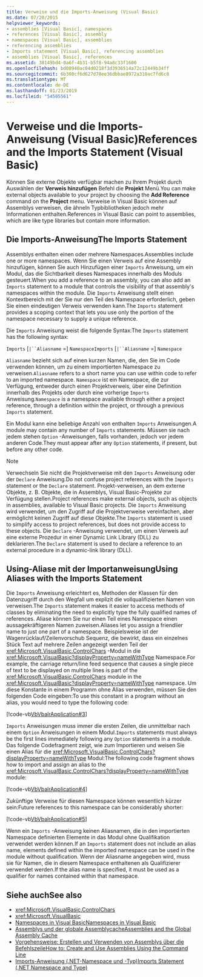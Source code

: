 ```yaml
---
title: Verweise und die Imports-Anweisung (Visual Basic)
ms.date: 07/20/2015
helpviewer_keywords:
- assemblies [Visual Basic], namespaces
- references [Visual Basic], assembly
- namespaces [Visual Basic], assemblies
- referencing assemblies
- Imports statement [Visual Basic], referencing assemblies
- assemblies [Visual Basic], references
ms.assetid: 38149bd4-0a6f-4b31-b5f8-94a8c33f1600
ms.openlocfilehash: bd08940ac04d0218f3d3936514a72c12449b34ff
ms.sourcegitcommit: 6b308cf6d627d78ee36dbbae8972a310ac7fd6c8
ms.translationtype: MT
ms.contentlocale: de-DE
ms.lasthandoff: 01/23/2019
ms.locfileid: "54505561"
---
```

# <a name="references-and-the-imports-statement-visual-basic"></a><span data-ttu-id="6ac90-102">Verweise und die Imports-Anweisung (Visual Basic)</span><span class="sxs-lookup"><span data-stu-id="6ac90-102">References and the Imports Statement (Visual Basic)</span></span>
<span data-ttu-id="6ac90-103">Können Sie externe Objekte verfügbar machen zu Ihrem Projekt durch Auswählen der **Verweis hinzufügen** Befehl die **Projekt** Menü.</span><span class="sxs-lookup"><span data-stu-id="6ac90-103">You can make external objects available to your project by choosing the **Add Reference** command on the **Project** menu.</span></span> <span data-ttu-id="6ac90-104">Verweise in Visual Basic können auf Assemblys verweisen, die ähneln Typbibliotheken jedoch mehr Informationen enthalten.</span><span class="sxs-lookup"><span data-stu-id="6ac90-104">References in Visual Basic can point to assemblies, which are like type libraries but contain more information.</span></span>  
  
## <a name="the-imports-statement"></a><span data-ttu-id="6ac90-105">Die Imports-Anweisung</span><span class="sxs-lookup"><span data-stu-id="6ac90-105">The Imports Statement</span></span>  
 <span data-ttu-id="6ac90-106">Assemblys enthalten einen oder mehrere Namespaces.</span><span class="sxs-lookup"><span data-stu-id="6ac90-106">Assemblies include one or more namespaces.</span></span> <span data-ttu-id="6ac90-107">Wenn Sie einen Verweis auf eine Assembly hinzufügen, können Sie auch Hinzufügen einer `Imports` Anweisung, um ein Modul, das die Sichtbarkeit dieses Namespaces innerhalb des Moduls gesteuert.</span><span class="sxs-lookup"><span data-stu-id="6ac90-107">When you add a reference to an assembly, you can also add an `Imports` statement to a module that controls the visibility of that assembly's namespaces within the module.</span></span> <span data-ttu-id="6ac90-108">Die `Imports` Anweisung stellt einen Kontextbereich mit der Sie nur den Teil des Namespace erforderlich, geben Sie einen eindeutigen Verweis verwenden kann.</span><span class="sxs-lookup"><span data-stu-id="6ac90-108">The `Imports` statement provides a scoping context that lets you use only the portion of the namespace necessary to supply a unique reference.</span></span>  
  
 <span data-ttu-id="6ac90-109">Die `Imports` Anweisung weist die folgende Syntax:</span><span class="sxs-lookup"><span data-stu-id="6ac90-109">The `Imports` statement has the following syntax:</span></span>  
  
 <span data-ttu-id="6ac90-110">`Imports` [`|``Aliasname` =] `Namespace`</span><span class="sxs-lookup"><span data-stu-id="6ac90-110">`Imports` [`|``Aliasname` =] `Namespace`</span></span>  
  
 <span data-ttu-id="6ac90-111">`Aliasname` bezieht sich auf einen kurzen Namen, die, den Sie im Code verwenden können, um zu einem importierten Namespace zu verweisen.</span><span class="sxs-lookup"><span data-stu-id="6ac90-111">`Aliasname` refers to a short name you can use within code to refer to an imported namespace.</span></span> <span data-ttu-id="6ac90-112">`Namespace` ist ein Namespace, die zur Verfügung, entweder durch einen Projektverweis, über eine Definition innerhalb des Projekts oder durch eine vorherige `Imports` Anweisung.</span><span class="sxs-lookup"><span data-stu-id="6ac90-112">`Namespace` is a namespace available through either a project reference, through a definition within the project, or through a previous `Imports` statement.</span></span>  
  
 <span data-ttu-id="6ac90-113">Ein Modul kann eine beliebige Anzahl von enthalten `Imports` Anweisungen.</span><span class="sxs-lookup"><span data-stu-id="6ac90-113">A module may contain any number of `Imports` statements.</span></span> <span data-ttu-id="6ac90-114">Müssen sie nach jedem stehen `Option` -Anweisungen, falls vorhanden, jedoch vor jedem anderen Code.</span><span class="sxs-lookup"><span data-stu-id="6ac90-114">They must appear after any `Option` statements, if present, but before any other code.</span></span>  
  
> [!NOTE]
>  <span data-ttu-id="6ac90-115">Verwechseln Sie nicht die Projektverweise mit den `Imports` Anweisung oder der `Declare` Anweisung.</span><span class="sxs-lookup"><span data-stu-id="6ac90-115">Do not confuse project references with the `Imports` statement or the `Declare` statement.</span></span> <span data-ttu-id="6ac90-116">Projekt-verweisen, an dem externe Objekte, z. B. Objekte, die in Assemblys, Visual Basic-Projekte zur Verfügung stellen.</span><span class="sxs-lookup"><span data-stu-id="6ac90-116">Project references make external objects, such as objects in assemblies, available to Visual Basic projects.</span></span> <span data-ttu-id="6ac90-117">Die `Imports` Anweisung wird verwendet, um den Zugriff auf die Projektverweise vereinfachen, aber ermöglicht keinen Zugriff auf diese Objekte.</span><span class="sxs-lookup"><span data-stu-id="6ac90-117">The `Imports` statement is used to simplify access to project references, but does not provide access to these objects.</span></span> <span data-ttu-id="6ac90-118">Die `Declare` -Anweisung verwendet, um einen Verweis auf eine externe Prozedur in einer Dynamic Link Library (DLL) zu deklarieren.</span><span class="sxs-lookup"><span data-stu-id="6ac90-118">The `Declare` statement is used to declare a reference to an external procedure in a dynamic-link library (DLL).</span></span>  
  
## <a name="using-aliases-with-the-imports-statement"></a><span data-ttu-id="6ac90-119">Using-Aliase mit der Importanweisung</span><span class="sxs-lookup"><span data-stu-id="6ac90-119">Using Aliases with the Imports Statement</span></span>  
 <span data-ttu-id="6ac90-120">Die `Imports` Anweisung erleichtert es, Methoden der Klassen für den Datenzugriff durch den Wegfall um explizit die vollqualifizierten Namen von verweisen.</span><span class="sxs-lookup"><span data-stu-id="6ac90-120">The `Imports` statement makes it easier to access methods of classes by eliminating the need to explicitly type the fully qualified names of references.</span></span> <span data-ttu-id="6ac90-121">Aliase können Sie nur einen Teil eines Namespace einen aussagekräftigeren Namen zuweisen.</span><span class="sxs-lookup"><span data-stu-id="6ac90-121">Aliases let you assign a friendlier name to just one part of a namespace.</span></span> <span data-ttu-id="6ac90-122">Beispielsweise ist der Wagenrücklauf/Zeilenvorschub Sequenz, die bewirkt, dass ein einzelnes Stück Text auf mehrere Zeilen angezeigt werden Teil der <xref:Microsoft.VisualBasic.ControlChars> -Modul in die <xref:Microsoft.VisualBasic?displayProperty=nameWithType> Namespace.</span><span class="sxs-lookup"><span data-stu-id="6ac90-122">For example, the carriage return/line feed sequence that causes a single piece of text to be displayed on multiple lines is part of the <xref:Microsoft.VisualBasic.ControlChars> module in the <xref:Microsoft.VisualBasic?displayProperty=nameWithType> namespace.</span></span> <span data-ttu-id="6ac90-123">Um diese Konstante in einem Programm ohne Alias verwenden, müssen Sie den folgenden Code eingeben:</span><span class="sxs-lookup"><span data-stu-id="6ac90-123">To use this constant in a program without an alias, you would need to type the following code:</span></span>  
  
 [!code-vb[VbVbalrApplication#3](../../../visual-basic/programming-guide/program-structure/codesnippet/VisualBasic/references-and-the-imports-statement_1.vb)]  
  
 <span data-ttu-id="6ac90-124">`Imports` Anweisungen muss immer die ersten Zeilen, die unmittelbar nach einem `Option` Anweisungen in einem Modul.</span><span class="sxs-lookup"><span data-stu-id="6ac90-124">`Imports` statements must always be the first lines immediately following any `Option` statements in a module.</span></span> <span data-ttu-id="6ac90-125">Das folgende Codefragment zeigt, wie zum Importieren und weisen Sie einen Alias für die <xref:Microsoft.VisualBasic.ControlChars?displayProperty=nameWithType> Modul:</span><span class="sxs-lookup"><span data-stu-id="6ac90-125">The following code fragment shows how to import and assign an alias to the <xref:Microsoft.VisualBasic.ControlChars?displayProperty=nameWithType> module:</span></span>  
  
 [!code-vb[VbVbalrApplication#4](../../../visual-basic/programming-guide/program-structure/codesnippet/VisualBasic/references-and-the-imports-statement_2.vb)]  
  
 <span data-ttu-id="6ac90-126">Zukünftige Verweise für diesen Namespace können wesentlich kürzer sein:</span><span class="sxs-lookup"><span data-stu-id="6ac90-126">Future references to this namespace can be considerably shorter:</span></span>  
  
 [!code-vb[VbVbalrApplication#5](../../../visual-basic/programming-guide/program-structure/codesnippet/VisualBasic/references-and-the-imports-statement_3.vb)]  
  
 <span data-ttu-id="6ac90-127">Wenn ein `Imports` -Anweisung keinen Aliasnamen, die in den importierten Namespace definierten Elemente in das Modul ohne Qualifikation verwendet werden können.</span><span class="sxs-lookup"><span data-stu-id="6ac90-127">If an `Imports` statement does not include an alias name, elements defined within the imported namespace can be used in the module without qualification.</span></span> <span data-ttu-id="6ac90-128">Wenn der Aliasname angegeben wird, muss sie für Namen, die in diesem Namespace enthaltenen als Qualifizierer verwendet werden.</span><span class="sxs-lookup"><span data-stu-id="6ac90-128">If the alias name is specified, it must be used as a qualifier for names contained within that namespace.</span></span>  
  
## <a name="see-also"></a><span data-ttu-id="6ac90-129">Siehe auch</span><span class="sxs-lookup"><span data-stu-id="6ac90-129">See also</span></span>

- <xref:Microsoft.VisualBasic.ControlChars>
- <xref:Microsoft.VisualBasic>
- [<span data-ttu-id="6ac90-130">Namespaces in Visual Basic</span><span class="sxs-lookup"><span data-stu-id="6ac90-130">Namespaces in Visual Basic</span></span>](../../../visual-basic/programming-guide/program-structure/namespaces.md)
- [<span data-ttu-id="6ac90-131">Assemblys und der globale Assemblycache</span><span class="sxs-lookup"><span data-stu-id="6ac90-131">Assemblies and the Global Assembly Cache</span></span>](../../../visual-basic/programming-guide/concepts/assemblies-gac/index.md)
- [<span data-ttu-id="6ac90-132">Vorgehensweise: Erstellen und Verwenden von Assemblys über die Befehlszeile</span><span class="sxs-lookup"><span data-stu-id="6ac90-132">How to: Create and Use Assemblies Using the Command Line</span></span>](../../../visual-basic/programming-guide/concepts/assemblies-gac/how-to-create-and-use-assemblies-using-the-command-line.md)
- [<span data-ttu-id="6ac90-133">Imports-Anweisung (.NET-Namespace und -Typ)</span><span class="sxs-lookup"><span data-stu-id="6ac90-133">Imports Statement (.NET Namespace and Type)</span></span>](../../../visual-basic/language-reference/statements/imports-statement-net-namespace-and-type.md)
